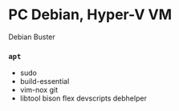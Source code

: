PC Debian, Hyper-V VM
========
Debian Buster

### `apt`
- sudo
- build-essential
- vim-nox git
- libtool bison flex devscripts debhelper

